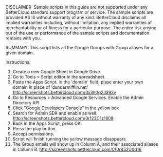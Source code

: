 DISCLAIMER: Sample scripts in this guide are not supported under any BetterCloud standard support program or service. The sample scripts are provided AS IS without warranty of any kind. BetterCloud disclaims all implied warranties including, without limitation, any implied warranties of merchantability or of fitness for a particular purpose. The entire risk arising out of the use or performance of the sample scripts and documentation remains with you.

SUMMARY: This script lists all the Google Groups with Group aliases for a given domain.

Instructions:

1. Create a new Google Sheet in Google Drive.
2. Go to Tools > Script editor in the spreadsheet.
3. Paste the Apps Script. In the 'domain' field, plase enter your own domain in place of 'dundermifflin.net' http://screenshots.bettercloud.com/0x3h0q2J393v
4. Go to Resources > Advanced Google Services. Enable the Admin Directory API
5. Click "Google Developers Console" in the yellow box
6. Search for Admin SDK and enable as well. http://screenshots.bettercloud.com/0r123C1z1608
7. Back in the Apps Script, press OK.
8. Press the play button.
9. Accept permissions.
10. Script will finish running the yellow message disappears.
11. The Group emails will show up in Column A, and their associated aliases in Column B. http://screenshots.bettercloud.com/010r452U0d16




